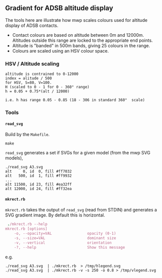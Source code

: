 ## Gradient for ADSB altitude display

The tools here are illustrate how mwp scales colours used for altitude display of ADSB contacts.

* Contact colours are based on altitude between 0m and 12000m. Altitudes outside this range are locked to the appropriate end points.
* Altitude is "banded" in 500m bands, giving 25 colours in the range.
* Colours are scaled using an HSV colour space.

### HSV / Altitude scaling

```
altitude is contrained to 0-12000
index = alitude / 500
for HSV, S=80, V=100.
H (scaled to 0 - 1 for 0 - 360° range)
h = 0.05 + 0.75*(alt / 12000)

i.e. h has range 0.05 - 0.85 (18 - 306 in standard 360°  scale)

```

### Tools

#### `read_svg`

Build by the `Makefile`.

```
make
```

`read_svg` generates a set if SVGs for a given model (from the mwp SVG models),

```
./read_svg A3.svg
alt     0, id  0, fill #ff7032
alt   500, id  1, fill #ff9932
...
alt 11500, id 23, fill #ea32ff
alt 12000, id 24, fill #ff32ea
```

#### `mkrect.rb`

`mkrect.rb` takes the output of `read_svg` (read from STDIN) and generates a SVG gradient image. By default this is horizontal.

``` ruby
 ./mkrect.rb --help
mkrect.rb [options]
    -o, --opacity=VAL                opacity (0-1)
    -s, --size=VAL                   dominant size
    -v, --vertical                   orientation
    -?, --help                       Show this message
```

e.g.

```
./read_svg A3.svg  | ./mkrect.rb  > /tmp/hlegend.svg
./read_svg A3.svg  | ./mkrect.rb -v -s 250 -o 0.8 > /tmp/vlegend.svg
```

